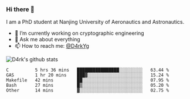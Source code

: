 ### Hi there 👋

I am a PhD student at Nanjing University of Aeronautics and Astronautics.

- 🔭 I’m currently working on cryptographic engineering
- 💬 Ask me about everything
- 📫 How to reach me: [@D4rkYg](https://twitter.com/D4rkYg)

![D4rk's github stats](https://github-readme-stats.vercel.app/api?username=dd4rk&show_icons=true&title_color=fff&icon_color=79ff97&text_color=9f9f9f&bg_color=151515)

<!--START_SECTION:waka-->
```text
C          5 hrs 36 mins   ████████████████░░░░░░░░░   63.44 % 
GAS        1 hr 20 mins    ███▓░░░░░░░░░░░░░░░░░░░░░   15.24 % 
Makefile   42 mins         ██░░░░░░░░░░░░░░░░░░░░░░░   07.95 % 
Bash       27 mins         █▒░░░░░░░░░░░░░░░░░░░░░░░   05.20 % 
Other      14 mins         ▓░░░░░░░░░░░░░░░░░░░░░░░░   02.75 % 
```
<!--END_SECTION:waka-->
